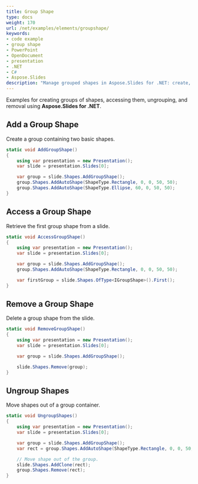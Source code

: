 ```yaml
---
title: Group Shape
type: docs
weight: 170
url: /net/examples/elements/groupshape/
keywords:
- code example
- group shape
- PowerPoint
- OpenDocument
- presentation
- .NET
- C#
- Aspose.Slides
description: "Manage grouped shapes in Aspose.Slides for .NET: create, nest, align, reorder, and style group shapes with C# examples in PPT, PPTX, and ODP presentations."
---
```


Examples for creating groups of shapes, accessing them, ungrouping, and removal using **Aspose.Slides for .NET**.

## **Add a Group Shape**

Create a group containing two basic shapes.

```csharp
static void AddGroupShape()
{
    using var presentation = new Presentation();
    var slide = presentation.Slides[0];

    var group = slide.Shapes.AddGroupShape();
    group.Shapes.AddAutoShape(ShapeType.Rectangle, 0, 0, 50, 50);
    group.Shapes.AddAutoShape(ShapeType.Ellipse, 60, 0, 50, 50);
}
```

## **Access a Group Shape**

Retrieve the first group shape from a slide.

```csharp
static void AccessGroupShape()
{
    using var presentation = new Presentation();
    var slide = presentation.Slides[0];

    var group = slide.Shapes.AddGroupShape();
    group.Shapes.AddAutoShape(ShapeType.Rectangle, 0, 0, 50, 50);

    var firstGroup = slide.Shapes.OfType<IGroupShape>().First();
}
```

## **Remove a Group Shape**

Delete a group shape from the slide.

```csharp
static void RemoveGroupShape()
{
    using var presentation = new Presentation();
    var slide = presentation.Slides[0];

    var group = slide.Shapes.AddGroupShape();

    slide.Shapes.Remove(group);
}
```

## **Ungroup Shapes**

Move shapes out of a group container.

```csharp
static void UngroupShapes()
{
    using var presentation = new Presentation();
    var slide = presentation.Slides[0];

    var group = slide.Shapes.AddGroupShape();
    var rect = group.Shapes.AddAutoShape(ShapeType.Rectangle, 0, 0, 50, 50);

    // Move shape out of the group.
    slide.Shapes.AddClone(rect);
    group.Shapes.Remove(rect);
}
```
